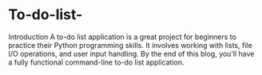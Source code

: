 # To-do-list-
Introduction A to-do list application is a great project for beginners to practice their Python programming skills. It involves working with lists, file I/O operations, and user input handling. By the end of this blog, you’ll have a fully functional command-line to-do list application.
